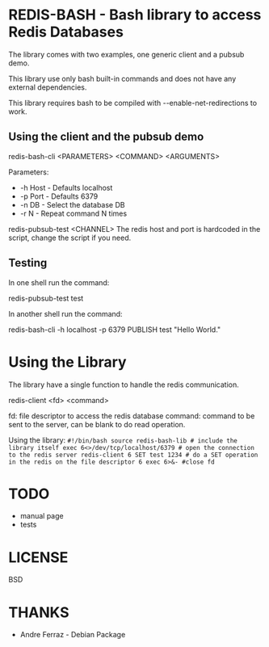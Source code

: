 REDIS-BASH - Bash library to access Redis Databases
==========
The library comes with two examples, one generic client and a pubsub demo.

This library use only bash built-in commands and does not have any external dependencies.

This library requires bash to be compiled with --enable-net-redirections to work.

Using the client and the pubsub demo
----------------

redis-bash-cli \<PARAMETERS\> \<COMMAND\> \<ARGUMENTS\>

Parameters:
*	-h Host - Defaults localhost
*	-p Port - Defaults 6379
*	-n DB - Select the database DB
*	-r N - Repeat command N times
	

redis-pubsub-test \<CHANNEL\>
	The redis host and port is hardcoded in the script, change the script if you need.
	
Testing
-------
In one shell run the command:

redis-pubsub-test test

In another shell run the command:

redis-bash-cli -h localhost -p 6379 PUBLISH test "Hello World."
	
Using the Library
=================
The library have a single function to handle the redis communication.

redis-client \<fd\> \<command\>

fd: file descriptor to access the redis database
command: command to be sent to the server, can be blank to do read operation.

Using the library:
`
#!/bin/bash
source redis-bash-lib # include the library itself
exec 6<>/dev/tcp/localhost/6379 # open the connection to the redis server
redis-client 6 SET test 1234 # do a SET operation in the redis on the file descriptor 6
exec 6>&- #close fd
`

TODO
====
- manual page
- tests

LICENSE
=======
BSD

THANKS
======
- Andre Ferraz - Debian Package
